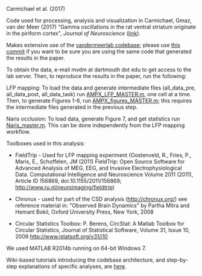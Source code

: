 Carmichael et al. (2017)

Code used for processing, analysis and visualization in Carmichael,
Gmaz, van der Meer (2017) "Gamma oscillations in the rat ventral
striatum originate in the piriform cortex", _Journal of Neuroscience_
([link](http://www.biorxiv.org/content/early/2017/04/12/127126)).

Makes extensive use of the
[vandermeerlab codebase](https://github.com/vandermeerlab/vandermeerlab/);
please use
[this commit](https://github.com/vandermeerlab/vandermeerlab/commit/245431a4e0e1f6f344dcc27cd82c561ba9664aef)
if you want to be sure you are using the same code that generated the
results in the paper.

To obtain the data, e-mail mvdm at dartmouth dot edu to get access to
the lab server. Then, to reproduce the results in the paper, run the
following:

LFP mapping: To load the data and generate intermediate files
(all\_data\_pre, all\_data\_post, all\_data\_task) run
[AMPX_LFP_MASTER.m](https://github.com/vandermeerlab/papers/blob/master/Carmichael_etal_2017/Naris_Paper/Naris/AMPX_LFP_MASTER.m),
one cell at a time. Then, to generate Figures 1-6, run
[AMPX_figures_MASTER.m](https://github.com/vandermeerlab/papers/blob/master/Carmichael_etal_2017/Naris_Paper/Naris/AMPX_figures_MASTER.m);
this requires the intermediate files generated in the previous step.

Naris occlusion: To load data, generate Figure 7, and get statistics
run
[Naris_master.m](https://github.com/vandermeerlab/papers/blob/master/Carmichael_etal_2017/Naris_Paper/Naris/Naris_MASTER.m). This
can be done independently from the LFP mapping workflow.

Toolboxes used in this analysis:
 - FieldTrip - Used for LFP mapping experiment (Oostenveld, R., Fries,
   P., Maris, E., Schoffelen, JM (2011) FieldTrip: Open Source
   Software for Advanced Analysis of MEG, EEG, and Invasive
   Electrophysiological Data. Computational Intelligence and
   Neuroscience Volume 2011 (2011), Article ID 156869,
   doi:10.1155/2011/156869; http://www.ru.nl/neuroimaging/fieldtrip)

 - Chronux - used for part of the CSD analysis (http://chronux.org/)
   see reference material in: "Observed Brain Dynamics" by Partha
   Mitra and Hemant Bokil, Oxford University Press, New York, 2008
 
 - Circular Statistics Toolbox: P. Berens, CircStat: A Matlab Toolbox
   for Circular Statistics, Journal of Statistical Software, Volume
   31, Issue 10, 2009 http://www.jstatsoft.org/v31/i10

We used MATLAB R2014b running on 64-bit Windows 7.

Wiki-based tutorials introducing the codebase architecture, and
step-by-step explanations of specific analyses, are
[here](http://ctnsrv.uwaterloo.ca/vandermeerlab/doku.php?id=analysis:course-w16).
